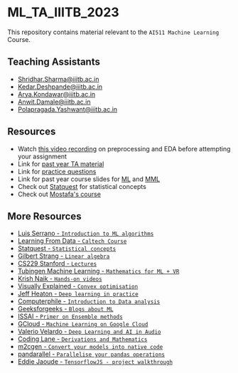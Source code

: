 # ML_TA_IIITB_2023

This repository contains material relevant to the `AI511 Machine Learning` Course. 

## Teaching Assistants 
- Shridhar.Sharma@iiitb.ac.in
- Kedar.Deshpande@iiitb.ac.in
- Arya.Kondawar@iiitb.ac.in
- Anwit.Damale@iiitb.ac.in
- Polapragada.Yashwant@iiitb.ac.in

## Resources
- Watch [this video recording](https://youtu.be/Z2pCYZeSW5A?si=g8EN3G2ipVMJNCz9) on preprocessing and EDA before attempting your assignment
- Link for [past year TA material](./prev-years-TA-material/)
- Link for [practice questions](./practice-questions/)
- Link for past year course slides for [ML](./past-year-ML-course-slides/) and [MML](./past-year-MML-course-slides/)
- Check out [Statquest](https://www.youtube.com/c/joshstarmer) for statistical concepts
- Check out [Mostafa's course](https://work.caltech.edu/telecourse)
## More Resources


- [Luis Serrano - `Introduction to ML algorithms`](https://www.youtube.com/c/LuisSerrano)
- [Learning From Data - `Caltech Course`](https://work.caltech.edu/telecourse)
- [Statquest - `Statistical concepts`](https://www.youtube.com/c/joshstarmer)
- [Gilbert Strang - `Linear algebra`](https://www.youtube.com/watch?v=7UJ4CFRGd-U&list=PL221E2BBF13BECF6C)
- [CS229 Stanford - `Lectures`](https://www.youtube.com/watch?v=jGwO_UgTS7I&list=PLoROMvodv4rMiGQp3WXShtMGgzqpfVfbU)
- [Tubingen Machine Learning - `Mathematics for ML + VR`](https://www.youtube.com/c/T%C3%BCbingenML)
- [Krish Naik - `Hands-on videos`](https://www.youtube.com/user/krishnaik06)
- [Visually Explained - `Convex optimisation`](https://www.youtube.com/c/BachirElKhadir)
- [Jeff Heaton - `Deep learning in practice`](https://www.youtube.com/c/HeatonResearch)
- [Computerphile - `Introduction to Data analysis`](https://www.youtube.com/watch?v=NxYEzbbpk-4&list=PLzH6n4zXuckpfMu_4Ff8E7Z1behQks5ba)
- [Geeksforgeeks - `Blogs about ML`](https://www.geeksforgeeks.org/machine-learning/?ref=shm)
- [ISSAI - `Primer on Ensemble methods`](https://www.youtube.com/watch?v=EbYOnORvrio)
- [GCloud - `Machine Learning on Google Cloud`](https://developers.google.com/learn/topics/datascience)
- [Valerio Velardo - `Deep Learning and AI in Audio`](https://github.com/musikalkemist)
- [Coding Lane - `Derivations and Mathematics`](https://www.youtube.com/watch?v=URJ9pP1aURo)
- [m2cgen - `Convert your models into native code`](https://github.com/BayesWitnesses/m2cgen)
- [pandarallel - `Parallelise your pandas operations`](https://github.com/nalepae/pandarallel)
- [Eddie Jaoude - `TensorflowJS - project walkthrough`](https://www.youtube.com/watch?v=y9lWlm0Z2Nw)

